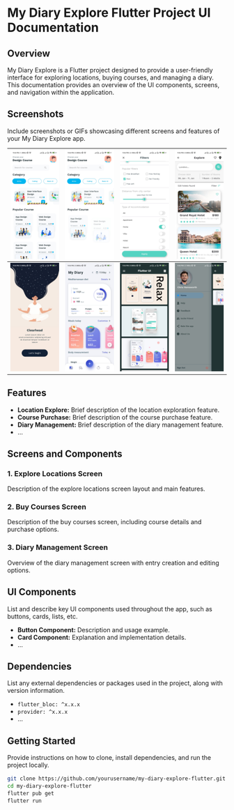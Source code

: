 # My Diary Explore Flutter Project UI Documentation

## Overview

My Diary Explore is a Flutter project designed to provide a user-friendly interface for exploring locations, buying courses, and managing a diary. This documentation provides an overview of the UI components, screens, and navigation within the application.

## Screenshots

Include screenshots or GIFs showcasing different screens and features of your My Diary Explore app.

| ![Image 1](./gitimg/1%20(1).jpg) | ![Image 2](./gitimg/1%20(2).jpg) | ![Image 3](./gitimg/1%20(3).jpg) | ![Image 4](./gitimg/1%20(4).jpg) |
| -------------------------------- | -------------------------------- | -------------------------------- | -------------------------------- |
| ![Image 5](./gitimg/1%20(5).jpg) | ![Image 6](./gitimg/1%20(6).jpg) | ![Image 7](./gitimg/1%20(7).jpg) | ![Image 8](./gitimg/1%20(8).jpg) |


## Features

- **Location Explore:** Brief description of the location exploration feature.
- **Course Purchase:** Brief description of the course purchase feature.
- **Diary Management:** Brief description of the diary management feature.
- ...

## Screens and Components

### 1. Explore Locations Screen

Description of the explore locations screen layout and main features.

### 2. Buy Courses Screen

Description of the buy courses screen, including course details and purchase options.

### 3. Diary Management Screen

Overview of the diary management screen with entry creation and editing options.

## UI Components

List and describe key UI components used throughout the app, such as buttons, cards, lists, etc.

- **Button Component:** Description and usage example.
- **Card Component:** Explanation and implementation details.
- ...

## Dependencies

List any external dependencies or packages used in the project, along with version information.

- `flutter_bloc: ^x.x.x`
- `provider: ^x.x.x`
- ...

## Getting Started

Provide instructions on how to clone, install dependencies, and run the project locally.

```bash
git clone https://github.com/yourusername/my-diary-explore-flutter.git
cd my-diary-explore-flutter
flutter pub get
flutter run
